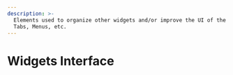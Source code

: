 ```yaml
---
description: >-
  Elements used to organize other widgets and/or improve the UI of the app.
  Tabs, Menus, etc.
---
```


# Widgets Interface

